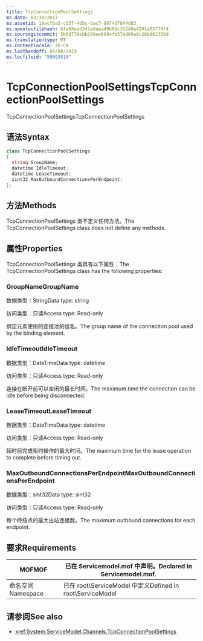 ```yaml
---
title: TcpConnectionPoolSettings
ms.date: 03/30/2017
ms.assetid: 19acfba3-c057-4dbc-bac7-8674d7844d83
ms.openlocfilehash: 6fa68eed241edaea40b66c31240a4201e05779f4
ms.sourcegitcommit: 5b6d778ebb269ee6684fb57ad69a8c28b06235b9
ms.translationtype: MT
ms.contentlocale: zh-CN
ms.lasthandoff: 04/08/2019
ms.locfileid: "59093510"
---
```

# <a name="tcpconnectionpoolsettings"></a><span data-ttu-id="3d6b3-102">TcpConnectionPoolSettings</span><span class="sxs-lookup"><span data-stu-id="3d6b3-102">TcpConnectionPoolSettings</span></span>
<span data-ttu-id="3d6b3-103">TcpConnectionPoolSettings</span><span class="sxs-lookup"><span data-stu-id="3d6b3-103">TcpConnectionPoolSettings</span></span>  
  
## <a name="syntax"></a><span data-ttu-id="3d6b3-104">语法</span><span class="sxs-lookup"><span data-stu-id="3d6b3-104">Syntax</span></span>  
  
```csharp
class TcpConnectionPoolSettings  
{  
  string GroupName;  
  datetime IdleTimeout;  
  datetime LeaseTimeout;  
  sint32 MaxOutboundConnectionsPerEndpoint;  
};  
```  
  
## <a name="methods"></a><span data-ttu-id="3d6b3-105">方法</span><span class="sxs-lookup"><span data-stu-id="3d6b3-105">Methods</span></span>  
 <span data-ttu-id="3d6b3-106">TcpConnectionPoolSettings 类不定义任何方法。</span><span class="sxs-lookup"><span data-stu-id="3d6b3-106">The TcpConnectionPoolSettings class does not define any methods.</span></span>  
  
## <a name="properties"></a><span data-ttu-id="3d6b3-107">属性</span><span class="sxs-lookup"><span data-stu-id="3d6b3-107">Properties</span></span>  
 <span data-ttu-id="3d6b3-108">TcpConnectionPoolSettings 类具有以下属性：</span><span class="sxs-lookup"><span data-stu-id="3d6b3-108">The TcpConnectionPoolSettings class has the following properties:</span></span>  
  
### <a name="groupname"></a><span data-ttu-id="3d6b3-109">GroupName</span><span class="sxs-lookup"><span data-stu-id="3d6b3-109">GroupName</span></span>  
 <span data-ttu-id="3d6b3-110">数据类型：String</span><span class="sxs-lookup"><span data-stu-id="3d6b3-110">Data type: string</span></span>  
  
 <span data-ttu-id="3d6b3-111">访问类型：只读</span><span class="sxs-lookup"><span data-stu-id="3d6b3-111">Access type: Read-only</span></span>  
  
 <span data-ttu-id="3d6b3-112">绑定元素使用的连接池的组名。</span><span class="sxs-lookup"><span data-stu-id="3d6b3-112">The group name of the connection pool used by the binding element.</span></span>  
  
### <a name="idletimeout"></a><span data-ttu-id="3d6b3-113">IdleTimeout</span><span class="sxs-lookup"><span data-stu-id="3d6b3-113">IdleTimeout</span></span>  
 <span data-ttu-id="3d6b3-114">数据类型：DateTime</span><span class="sxs-lookup"><span data-stu-id="3d6b3-114">Data type: datetime</span></span>  
  
 <span data-ttu-id="3d6b3-115">访问类型：只读</span><span class="sxs-lookup"><span data-stu-id="3d6b3-115">Access type: Read-only</span></span>  
  
 <span data-ttu-id="3d6b3-116">连接在断开前可以空闲的最长时间。</span><span class="sxs-lookup"><span data-stu-id="3d6b3-116">The maximum time the connection can be idle before being disconnected.</span></span>  
  
### <a name="leasetimeout"></a><span data-ttu-id="3d6b3-117">LeaseTimeout</span><span class="sxs-lookup"><span data-stu-id="3d6b3-117">LeaseTimeout</span></span>  
 <span data-ttu-id="3d6b3-118">数据类型：DateTime</span><span class="sxs-lookup"><span data-stu-id="3d6b3-118">Data type: datetime</span></span>  
  
 <span data-ttu-id="3d6b3-119">访问类型：只读</span><span class="sxs-lookup"><span data-stu-id="3d6b3-119">Access type: Read-only</span></span>  
  
 <span data-ttu-id="3d6b3-120">超时前完成租约操作的最大时间。</span><span class="sxs-lookup"><span data-stu-id="3d6b3-120">The maximum time for the lease operation to complete before timing out.</span></span>  
  
### <a name="maxoutboundconnectionsperendpoint"></a><span data-ttu-id="3d6b3-121">MaxOutboundConnectionsPerEndpoint</span><span class="sxs-lookup"><span data-stu-id="3d6b3-121">MaxOutboundConnectionsPerEndpoint</span></span>  
 <span data-ttu-id="3d6b3-122">数据类型：sint32</span><span class="sxs-lookup"><span data-stu-id="3d6b3-122">Data type: sint32</span></span>  
  
 <span data-ttu-id="3d6b3-123">访问类型：只读</span><span class="sxs-lookup"><span data-stu-id="3d6b3-123">Access type: Read-only</span></span>  
  
 <span data-ttu-id="3d6b3-124">每个终结点的最大出站连接数。</span><span class="sxs-lookup"><span data-stu-id="3d6b3-124">The maximum outbound connections for each endpoint.</span></span>  
  
## <a name="requirements"></a><span data-ttu-id="3d6b3-125">要求</span><span class="sxs-lookup"><span data-stu-id="3d6b3-125">Requirements</span></span>  
  
|<span data-ttu-id="3d6b3-126">MOF</span><span class="sxs-lookup"><span data-stu-id="3d6b3-126">MOF</span></span>|<span data-ttu-id="3d6b3-127">已在 Servicemodel.mof 中声明。</span><span class="sxs-lookup"><span data-stu-id="3d6b3-127">Declared in Servicemodel.mof.</span></span>|  
|---------|-----------------------------------|  
|<span data-ttu-id="3d6b3-128">命名空间</span><span class="sxs-lookup"><span data-stu-id="3d6b3-128">Namespace</span></span>|<span data-ttu-id="3d6b3-129">已在 root\ServiceModel 中定义</span><span class="sxs-lookup"><span data-stu-id="3d6b3-129">Defined in root\ServiceModel</span></span>|  
  
## <a name="see-also"></a><span data-ttu-id="3d6b3-130">请参阅</span><span class="sxs-lookup"><span data-stu-id="3d6b3-130">See also</span></span>

- <xref:System.ServiceModel.Channels.TcpConnectionPoolSettings>
